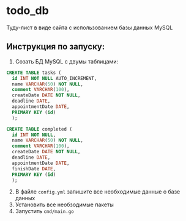 # todo_db

Туду-лист в виде сайта с использованием базы данных MySQL

## Инструкция по запуску:
1. Созать БД MySQL с двумы таблицами:
```sql
CREATE TABLE tasks (
  id INT NOT NULL AUTO_INCREMENT, 
  name VARCHAR(50) NOT NULL, 
  comment VARCHAR(100), 
  createDate DATE NOT NULL, 
  deadline DATE, 
  appointmentDate DATE, 
  PRIMARY KEY (id)
  );
```
```sql
CREATE TABLE completed (
  id INT NOT NULL,
  name VARCHAR(50) NOT NULL,
  comment VARCHAR(100),
  createDate DATE NOT NULL,
  deadline DATE,
  appointmentDate DATE,
  finishDate DATE,
  PRIMARY KEY (id)
  );
```
2. В файле ```config.yml``` запишите все необходимые данные о базе данных
3. Установить все необзодимые пакеты
4. Запустить ```cmd/main.go```
